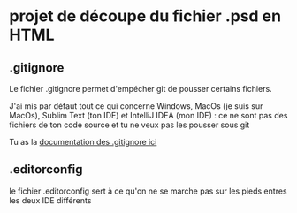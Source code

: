# projet de découpe du fichier .psd en HTML

## .gitignore
Le fichier .gitignore permet d'empécher git de pousser certains fichiers.

J'ai mis par défaut tout ce qui concerne Windows, MacOs (je suis sur MacOs), Sublim Text (ton IDE) et IntelliJ IDEA (mon IDE) : ce ne sont pas des fichiers de ton code source et tu ne veux pas les pousser sous git

Tu as la [documentation des .gitignore ici ](https://git-scm.com/docs/gitignore)


## .editorconfig
le fichier .editorconfig sert à ce qu'on ne se marche pas sur les pieds entres les deux IDE différents 
